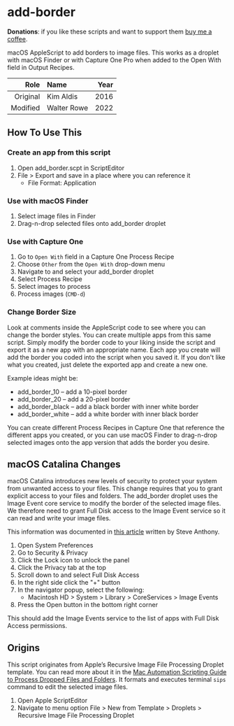 # add-border

**Donations**: if you like these scripts and want to support them [buy me a coffee](https://buymeacoffee.com/walterrowe).

macOS AppleScript to add borders to image files. This works as a droplet with macOS Finder or with Capture One Pro when added to the Open With field in Output Recipes.

| Role | Name | Year |
| ---: | :--- | ---: |
| Original | Kim Aldis | 2016 |
| Modified | Walter Rowe | 2022 |

## How To Use This

### Create an app from this script

1. Open add_border.scpt in ScriptEditor
2. File > Export and save in a place where you can reference it
   * File Format: Application

### Use with macOS Finder

1. Select image files in Finder
2. Drag-n-drop selected files onto add_border droplet

### Use with Capture One

1. Go to `Open With` field in a Capture One Process Recipe
2. Choose `Other` from the `Open With` drop-down menu
3. Navigate to and select your add_border droplet
4. Select Process Recipe
5. Select images to process
6. Process images (`CMD-d`)

### Change Border Size

Look at comments inside the AppleScript code to see where you can change the border styles. You can create multiple apps from this same script. Simply modify the border code to your liking inside the script and export it as a new app with an appropriate name. Each app you create will add the border you coded into the script when you saved it. If you don't like what you created, just delete the exported app and create a new one.

Example ideas might be:

* add\_border\_10 – add a 10-pixel border
* add\_border\_20 – add a 20-pixel border
* add\_border\_black – add a black border with inner white border
* add\_border\_white – add a white border with inner black border

You can create different Process Recipes in Capture One that reference the different apps you created, or you can use macOS Finder to drag-n-drop selected images onto the app version that adds the border you desire.

## macOS Catalina Changes

macOS Catalina introduces new levels of security to protect your system from unwanted access to your files. This change requires that you to grant explicit access to your files and folders. The add_border droplet uses the Image Event core service to modify the border of the selected image files. We therefore need to grant Full Disk access to the Image Event service so it can read and write your image files.

This information was documented in [this article](https://darjeelingsteve.com/articles/Fixing-%22Image-Events%22-AppleScripts-Broken-in-macOS-10.15-Catalina.html) written by Steve Anthony.

1. Open System Preferences
2. Go to Security & Privacy
3. Click the Lock icon to unlock the panel
4. Click the Privacy tab at the top
5. Scroll down to and select Full Disk Access
6. In the right side click the "+" button
7. In the navigator popup, select the following:
   * Macintosh HD > System > Library > CoreServices > Image Events
8. Press the Open button in the bottom right corner

This should add the Image Events service to the list of apps with Full Disk Access permissions.

## Origins

This script originates from Apple’s Recursive Image File Processing Droplet template. You can read more about it in the [Mac Automation Scripting Guide to Process Dropped Files and Folders](https://developer.apple.com/library/content/documentation/LanguagesUtilities/Conceptual/MacAutomationScriptingGuide/ProcessDroppedFilesandFolders.html). It formats and executes terminal `sips` command to edit the selected image files.

1. Open Apple ScriptEditor
2. Navigate to menu option File > New from Template > Droplets > Recursive Image File Processing Droplet
